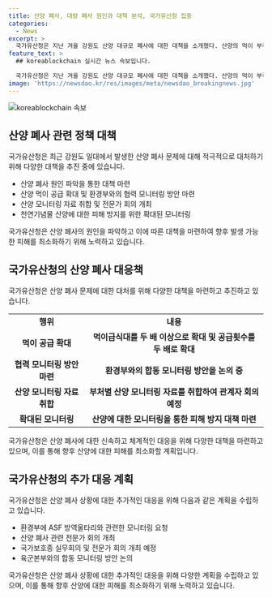 ```yaml
---
title: 산양 폐사, 대량 폐사 원인과 대책 분석, 국가유산청 집중
categories:
  - News
excerpt: >
  국가유산청은 지난 겨울 강원도 산양 대규모 폐사에 대한 대책을 소개했다. 산양의 먹이 부족 문제를 해결하기 위해 산양 먹이급식대와 공급횟수를 두 배로 확대하고, 전문가 회의와 모니터링을 통해 원인을 파악하고 대책을 마련할 예정이라고 밝혔다. 특히, 강원도 북부 지역에서 주로 발생한 문제에 초점을 맞추어 적극적인 대책을 추진 중이며, 천연기념물 산양의 피해 예방을 위해 최선을 다할 계획이라고 전했다.
feature_text: >
  ## koreablockchain 실시간 뉴스 속보입니다.

  국가유산청은 지난 겨울 강원도 산양 대규모 폐사에 대한 대책을 소개했다. 산양의 먹이 부족 문제를 해결하기 위해 산양 먹이급식대와 공급횟수를 두 배로 확대하고, 전문가 회의와 모니터링을 통해 원인을 파악하고 대책을 마련할 예정이라고 밝혔다. 특히, 강원도 북부 지역에서 주로 발생한 문제에 초점을 맞추어 적극적인 대책을 추진 중이며, 천연기념물 산양의 피해 예방을 위해 최선을 다할 계획이라고 전했다.
image: 'https://newsdao.kr/res/images/meta/newsdao_breakingnews.jpg'
---
```


<p><img src="https://newsdao.kr/res/images/meta/newsdao_breakingnews.jpg" alt="koreablockchain 속보" /></p>

<h2 data-ke-size="size26">산양 폐사 관련 정책 대책</h2>

<p>국가유산청은 최근 강원도 일대에서 발생한 산양 폐사 문제에 대해 적극적으로 대처하기 위해 다양한 대책을 추진 중에 있습니다.</p>

<ul>
    <li>산양 폐사 원인 파악을 통한 대책 마련</li>
    <li>산양 먹이 공급 확대 및 환경부와의 협력 모니터링 방안 마련</li>
    <li>산양 모니터링 자료 취합 및 전문가 회의 개최</li>
    <li>천연기념물 산양에 대한 피해 방지를 위한 확대된 모니터링</li>
</ul>

<p data-ke-size="size16">국가유산청은 산양 폐사의 원인을 파악하고 이에 따른 대책을 마련하여 향후 발생 가능한 피해를 최소화하기 위해 노력하고 있습니다.</p>

<h2 data-ke-size="size26">국가유산청의 산양 폐사 대응책</h2>

<p>국가유산청은 산양 폐사 문제에 대한 대처를 위해 다양한 대책을 마련하고 추진하고 있습니다.</p>

<table>
    <tr>
        <td style="text-align: center; height: 17px;"><b>행위</b></td>
        <td style="text-align: center; height: 17px;"><b>내용</b></td>
    </tr>
    <tr>
        <td style="text-align: center; height: 17px;"><b>먹이 공급 확대</b></td>
        <td style="text-align: center; height: 17px;"><b>먹이급식대를 두 배 이상으로 확대 및 공급횟수를 두 배로 확대</b></td>
    </tr>
    <tr>
        <td style="text-align: center; height: 17px;"><b>협력 모니터링 방안 마련</b></td>
        <td style="text-align: center; height: 17px;"><b>환경부와의 합동 모니터링 방안을 논의 중</b></td>
    </tr>
    <tr>
        <td style="text-align: center; height: 17px;"><b>산양 모니터링 자료 취합</b></td>
        <td style="text-align: center; height: 17px;"><b>부처별 산양 모니터링 자료를 취합하여 관계자 회의 예정</b></td>
    </tr>
    <tr>
        <td style="text-align: center; height: 17px;"><b>확대된 모니터링</b></td>
        <td style="text-align: center; height: 17px;"><b>산양에 대한 모니터링을 통한 피해 방지 대책 마련</b></td>
    </tr>
</table>

<p data-ke-size="size16">국가유산청은 산양 폐사에 대한 신속하고 체계적인 대응을 위해 다양한 대책을 마련하고 있으며, 이를 통해 향후 산양에 대한 피해를 최소화할 계획입니다.</p>

<h2 data-ke-size="size26">국가유산청의 추가 대응 계획</h2>

<p>국가유산청은 산양 폐사 상황에 대한 추가적인 대응을 위해 다음과 같은 계획을 수립하고 있습니다.</p>

<ul>
    <li>환경부에 ASF 방역울타리와 관련한 모니터링 요청</li>
    <li>산양 폐사 관련 전문가 회의 개최</li>
    <li>국가보호종 실무회의 및 전문가 회의 개최 예정</li>
    <li>육군본부와의 합동 모니터링 방안 논의</li>
</ul>

<p data-ke-size="size16">국가유산청은 산양 폐사 상황에 대한 추가적인 대응을 위해 다양한 계획을 수립하고 있으며, 이를 통해 향후 산양에 대한 피해를 최소화하기 위해 노력하고 있습니다.</p>

